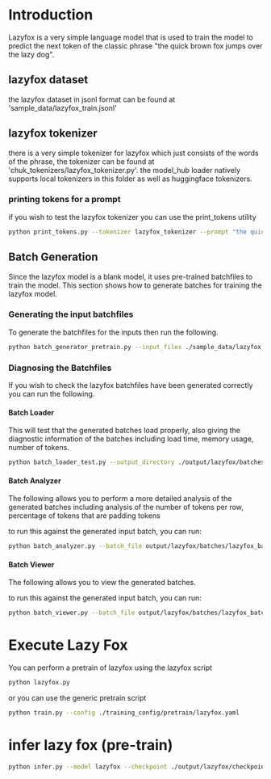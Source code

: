 # Introduction
Lazyfox is a very simple language model that is used to train the model to predict the next token of the classic phrase "the quick brown fox jumps over the lazy dog".

## lazyfox dataset
the lazyfox dataset in jsonl format can be found at 'sample_data/lazyfox_train.jsonl'

## lazyfox tokenizer
there is a very simple tokenizer for lazyfox which just consists of the words of the phrase, the tokenizer can be found at 'chuk_tokenizers/lazyfox_tokenizer.py'.  the model_hub loader natively supports local tokenizers in this folder as well as huggingface tokenizers.

### printing tokens for a prompt
if you wish to test the lazyfox tokenizer you can use the print_tokens utility

```bash
python print_tokens.py --tokenizer lazyfox_tokenizer --prompt "the quick brown fox jumps over the lazy dog"
```


## Batch Generation
Since the lazyfox model is a blank model, it uses pre-trained batchfiles to train the model.
This section shows how to generate batches for training the lazyfox model.

### Generating the input batchfiles
To generate the batchfiles for the inputs then run the following.

```bash
python batch_generator_pretrain.py --input_files ./sample_data/lazyfox_train.jsonl --tokenizer lazyfox_tokenizer --output_directory ./output/lazyfox/batches --file_prefix lazyfox --max_sequence_length 16 --batch_size 1
```

### Diagnosing the Batchfiles
If you wish to check the lazyfox batchfiles have been generated correctly you can run the following.

#### Batch Loader
This will test that the generated batches load properly, also giving the diagnostic information of the batches including load time, memory usage, number of tokens.

```bash
python batch_loader_test.py --output_directory ./output/lazyfox/batches --file_prefix lazyfox
```

#### Batch Analyzer
The following allows you to perform a more detailed analysis of the generated batches including analysis of the number of tokens per row, percentage of tokens that are padding tokens

to run this against the generated input batch, you can run:

```bash
python batch_analyzer.py --batch_file output/lazyfox/batches/lazyfox_batch_0001.npz --tokenizer lazyfox_tokenizer
```

#### Batch Viewer
The following allows you to view the generated batches.

to run this against the generated input batch, you can run:

```bash
python batch_viewer.py --batch_file output/lazyfox/batches/lazyfox_batch_0001.npz --tokenizer lazyfox_tokenizer
```

# Execute Lazy Fox
You can perform a pretrain of lazyfox using the lazyfox script

```bash
python lazyfox.py
```

or you can use the generic pretrain script

```bash
python train.py --config ./training_config/pretrain/lazyfox.yaml
```

# infer lazy fox (pre-train)

```bash
python infer.py --model lazyfox --checkpoint ./output/lazyfox/checkpoints/checkpoint_epoch_50.npz --prompt "the quick brown"
```